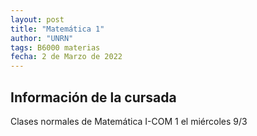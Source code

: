 ```yaml
---
layout: post
title: "Matemática 1"
author: "UNRN"
tags: B6000 materias
fecha: 2 de Marzo de 2022
---
```


## Información de la cursada

Clases normales de Matemática I-COM 1 el miércoles 9/3
